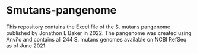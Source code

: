 # Smutans-pangenome
This repository contains the Excel file of the S. mutans pangenome published by Jonathon L Baker in 2022. The pangenome was created using Anvi'o and contains all 244 S. mutans genomes available on NCBI RefSeq as of June 2021.
